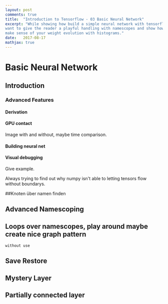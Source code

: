 ```yaml
---
layout: post
comments: true
title:  "Introduction to Tensorflow - 03 Basic Neural Network"
excerpt: "While showing how build a simple neural network with tensorflow I 
want to give the reader a playful handling with namescopes and show how to 
make sense of your weight evolution with histograms."
date:   2017-08-17
mathjax: true
---
```


# Basic Neural Network
## Introduction


### Advanced Features
#### Derivation
#### GPU contact
Image with and without, maybe time comparison.
#### Building neural net
#### Visual debugging
Give example.

Always 
trying to find out why numpy isn't able to letting tensors flow without 
boundarys.

##Knoten über namen finden
## Advanced Namescoping
## Loops over namescopes, play around maybe create nice graph pattern 
    without use
## Save Restore
## Mystery Layer
## Partially connected layer
